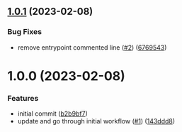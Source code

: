 ## [1.0.1](https://github.com/catalystsquad/catalyst-aws-kube-image/compare/v1.0.0...v1.0.1) (2023-02-08)


### Bug Fixes

* remove entrypoint commented line ([#2](https://github.com/catalystsquad/catalyst-aws-kube-image/issues/2)) ([6769543](https://github.com/catalystsquad/catalyst-aws-kube-image/commit/67695438b95a2944d9ea376f6a423e7665335494))

# 1.0.0 (2023-02-08)


### Features

* initial commit ([b2b9bf7](https://github.com/catalystsquad/catalyst-aws-kube-image/commit/b2b9bf7b73127302c1c5cd61f216e06e3e0d62e8))
* update and go through initial workflow ([#1](https://github.com/catalystsquad/catalyst-aws-kube-image/issues/1)) ([143ddd8](https://github.com/catalystsquad/catalyst-aws-kube-image/commit/143ddd8672b9254c0d9e53da5c99f6cb60cba7ba))
